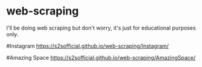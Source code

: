 # web-scraping
I'll be doing web scraping but don't worry, it's just for educational purposes only.

#Instagram
https://s2sofficial.github.io/web-scraping/Instagram/

#Amazing Space
https://s2sofficial.github.io/web-scraping/AmazingSpace/
